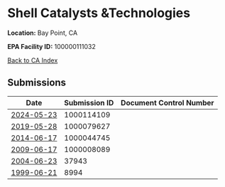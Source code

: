 # Shell Catalysts &Technologies

**Location:** Bay Point, CA

**EPA Facility ID:** 100000111032

[Back to CA Index](../../index.md)

## Submissions

| Date | Submission ID | Document Control Number |
|------|--------------|-------------------------|
| [2024-05-23](submissions/1000114109.md) | 1000114109 |  |
| [2019-05-28](submissions/1000079627.md) | 1000079627 |  |
| [2014-06-17](submissions/1000044745.md) | 1000044745 |  |
| [2009-06-17](submissions/1000008089.md) | 1000008089 |  |
| [2004-06-23](submissions/37943.md) | 37943 |  |
| [1999-06-21](submissions/8994.md) | 8994 |  |
